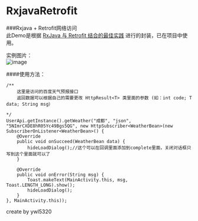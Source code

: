 # RxjavaRetrofit
###Rxjava + Retrofit网络访问<br/>
此Demo是根据 <a href="http://gank.io/post/56e80c2c677659311bed9841">RxJava 与 Retrofit 结合的最佳实践</a> 进行的封装，已在项目中使用。

实例图片：<br/>
![image](https://github.com/wanliyang1990/RxjavaRetrofit/blob/master/imgs/weather.gif)<br/>

####使用方法：

    /**
        这里是访问的百度天气预报接口
        返回数据可以根据自己的需要更改 HttpResult<T> 类里面的参数 (如：int code; T data; String msg）
        
    */
    UserApi.getInstance().getWeather("成都", "json", "5NImrCXDE8hR05Yc49Bgs5QG", new HttpSubscriber<WeatherBean>(new SubscriberOnListener<WeatherBean>() {
        @Override
        public void onSucceed(WeatherBean data) {
            hideLoadDialog();//这个可以在回调里面添加到complete里面，关闭对话框只写到这个里面就可以了
        }
    
        @Override
        public void onError(String msg) {
            Toast.makeText(MainActivity.this, msg, Toast.LENGTH_LONG).show();
            hideLoadDialog();
        }
    }, MainActivity.this));
    

create by ywl5320